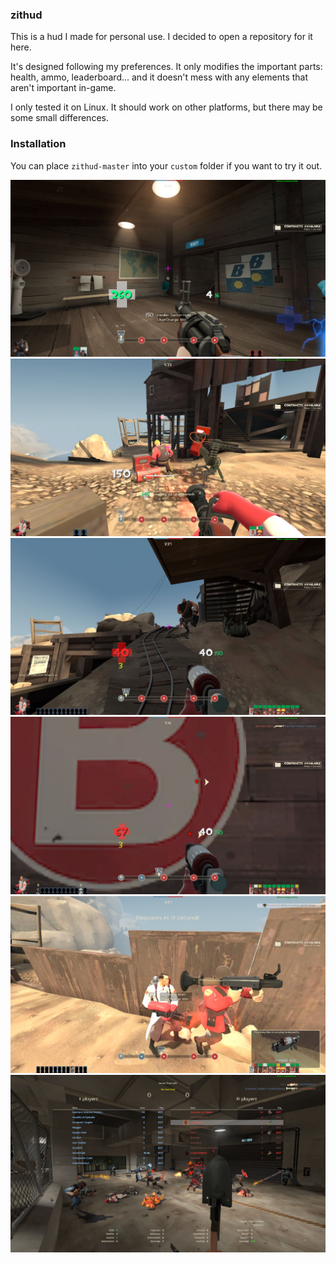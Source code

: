### zithud

This is a hud I made for personal use. I decided to open a repository for it here.

It's designed following my preferences. It only modifies the important parts: health,
ammo, leaderboard... and it doesn't mess with any elements that aren't important in-game.

I only tested it on Linux. It should work on other platforms, but there may be some small
differences.

### Installation

You can place `zithud-master` into your `custom` folder if you want to try it out.

![zithud_1](/zithud_1.jpg)
![zithud_2](/zithud_2.jpg)
![zithud_3](/zithud_3.jpg)
![zithud_4](/zithud_4.jpg)
![zithud_5](/zithud_5.jpg)
![zithud_6](/zithud_6.jpg)

